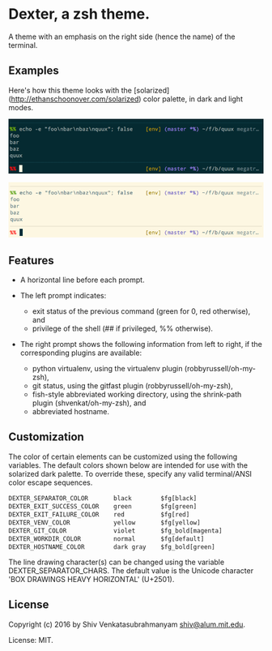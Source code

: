 # Dexter, a zsh theme.

A theme with an emphasis on the right side (hence the name) of the terminal.


## Examples

Here's how this theme looks with the [solarized]
(http://ethanschoonover.com/solarized) color palette, in dark and
light modes.

![Dexter on Solarized Dark](demo_solarized_dark.png)

![Dexter on Solarized Light](demo_solarized_light.png)


## Features

* A horizontal line before each prompt.

* The left prompt indicates:
  + exit status of the previous command (green for 0, red otherwise), and
  + privilege of the shell (## if privileged, %% otherwise).

* The right prompt shows the following information from left to right, if
  the corresponding plugins are available:
  + python virtualenv, using the virtualenv plugin (robbyrussell/oh-my-zsh),
  + git status, using the gitfast plugin (robbyrussell/oh-my-zsh),
  + fish-style abbreviated working directory, using the shrink-path plugin
    (shvenkat/oh-my-zsh), and
  + abbreviated hostname.


## Customization

The color of certain elements can be customized using the following
variables. The default colors shown below are intended for use with
the solarized dark palette. To override these, specify any valid
terminal/ANSI color escape sequences.

    DEXTER_SEPARATOR_COLOR       black        $fg[black]
    DEXTER_EXIT_SUCCESS_COLOR    green        $fg[green]
    DEXTER_EXIT_FAILURE_COLOR    red          $fg[red]
    DEXTER_VENV_COLOR            yellow       $fg[yellow]
    DEXTER_GIT_COLOR             violet       $fg_bold[magenta]
    DEXTER_WORKDIR_COLOR         normal       $fg[default]
    DEXTER_HOSTNAME_COLOR        dark gray    $fg_bold[green]

The line drawing character(s) can be changed using the variable
DEXTER_SEPARATOR_CHARS. The default value is the Unicode character
'BOX DRAWINGS HEAVY HORIZONTAL' (U+2501).


## License

Copyright (c) 2016 by Shiv Venkatasubrahmanyam <shiv@alum.mit.edu>.

License: MIT.
